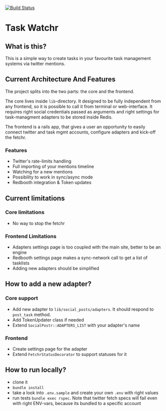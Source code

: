 [![Build Status](https://travis-ci.org/somebody32/task-watchr.svg?branch=master)](https://travis-ci.org/somebody32/task-watchr)


# Task Watchr

## What is this?
This is a simple way to create tasks in your favourite task management systems
via twitter mentions.

## Current Architecture And Features
The project splits into the two parts: the core and the frontend.

The core lives inside `lib`-directory. It designed to be fully independent from
any frontend, so it is possible to call it from terminal or web-interface.
It requires right social credentials passed as arguments and right settings for
task-managment adapters to be stored inside Redis.

The frontend is a rails app, that gives a user an opportunity to easily connect
twitter and task mgmt accounts, configure adapters and kick-off the fetchr.

### Features

* Twitter's rate-limits handling
* Full importing of your mentions timeline
* Watching for a new mentions
* Possibility to work in sync/async mode
* Redbooth integration & Token updates

## Current limitations

### Core limitations

* No way to stop the fetchr

### Frontend Limitations

* Adapters settings page is too coupled with the main site, better to be
an engine
* Redbooth settings page makes a sync-network call to get a list of tasklists
* Adding new adapters should be simplified

## How to add a new adapter?

### Core support

* Add new adapter to `lib/social_posts/adapters`. It should respond to
`post_task` method.
* Add TokenUpdater class if needed
* Extend `SocialPostr::ADAPTERS_LIST` with your adapter's name

### Frontend

* Create settings page for the adapter
* Extend `FetchrStatusDecorator` to support statuses for it

## How to run locally?

* clone it
* `bundle install`
* take a look into `.env.sample` and create your own `.env` with right values
* run tests `bundle exec rspec`. Note that twitter fetch specs will fail even
with right ENV-vars, because its bundled to a specific account

